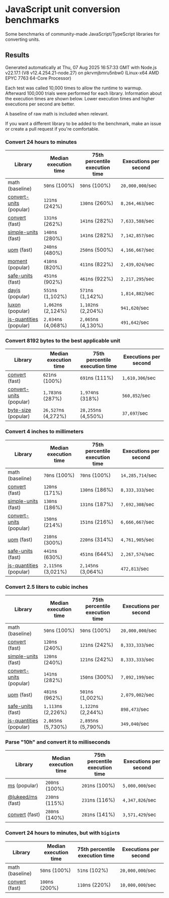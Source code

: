 # JavaScript unit conversion benchmarks

Some benchmarks of community-made JavaScript/TypeScript libraries for converting units.

## Results

<!-- beginblock(results) -->

Generated automatically at Thu, 07 Aug 2025 16:57:33 GMT with Node.js v22.17.1 (V8 v12.4.254.21-node.27) on pkrvmjbmru5nbw0 (Linux-x64 AMD EPYC 7763 64-Core Processor)

Each test was called 10,000 times to allow the runtime to warmup.
Afterward 100,000 trials were performed for each library.
Information about the execution times are shown below.
Lower execution times and higher executions per second are better.

A baseline of raw math is included when relevant.

If you want a different library to be added to the benchmark, make an issue or create a pull request if you're comfortable.

### Convert 24 hours to minutes

| Library                                                            | Median execution time | 75th percentile execution time | Executions per second |
| ------------------------------------------------------------------ | --------------------- | ------------------------------ | --------------------- |
| math (baseline)                                                    | `50`ns (100%)         | `50`ns (100%)                  | `20,000,000`/sec      |
| [convert-units](https://npmjs.com/package/convert-units) (popular) | `121`ns (242%)        | `130`ns (260%)                 | `8,264,463`/sec       |
| [convert](https://npmjs.com/package/convert) (fast)                | `131`ns (262%)        | `141`ns (282%)                 | `7,633,588`/sec       |
| [simple-units](https://npmjs.com/package/simple-units) (fast)      | `140`ns (280%)        | `141`ns (282%)                 | `7,142,857`/sec       |
| [uom](https://npmjs.com/package/uom) (fast)                        | `240`ns (480%)        | `250`ns (500%)                 | `4,166,667`/sec       |
| [moment](https://npmjs.com/package/moment) (popular)               | `410`ns (820%)        | `411`ns (822%)                 | `2,439,024`/sec       |
| [safe-units](https://npmjs.com/package/safe-units) (fast)          | `451`ns (902%)        | `461`ns (922%)                 | `2,217,295`/sec       |
| [dayjs](https://npmjs.com/package/dayjs) (popular)                 | `551`ns (1,102%)      | `571`ns (1,142%)               | `1,814,882`/sec       |
| [luxon](https://npmjs.com/package/luxon) (popular)                 | `1,062`ns (2,124%)    | `1,102`ns (2,204%)             | `941,620`/sec         |
| [js-quantities](https://npmjs.com/package/js-quantities) (popular) | `2,034`ns (4,068%)    | `2,065`ns (4,130%)             | `491,642`/sec         |

### Convert 8192 bytes to the best applicable unit

| Library                                                            | Median execution time | 75th percentile execution time | Executions per second |
| ------------------------------------------------------------------ | --------------------- | ------------------------------ | --------------------- |
| [convert](https://npmjs.com/package/convert) (fast)                | `621`ns (100%)        | `691`ns (111%)                 | `1,610,306`/sec       |
| [convert-units](https://npmjs.com/package/convert-units) (popular) | `1,783`ns (287%)      | `1,974`ns (318%)               | `560,852`/sec         |
| [byte-size](https://npmjs.com/package/byte-size) (popular)         | `26,527`ns (4,272%)   | `28,255`ns (4,550%)            | `37,697`/sec          |

### Convert 4 inches to millimeters

| Library                                                            | Median execution time | 75th percentile execution time | Executions per second |
| ------------------------------------------------------------------ | --------------------- | ------------------------------ | --------------------- |
| math (baseline)                                                    | `70`ns (100%)         | `70`ns (100%)                  | `14,285,714`/sec      |
| [convert](https://npmjs.com/package/convert) (fast)                | `120`ns (171%)        | `130`ns (186%)                 | `8,333,333`/sec       |
| [simple-units](https://npmjs.com/package/simple-units) (fast)      | `130`ns (186%)        | `131`ns (187%)                 | `7,692,308`/sec       |
| [convert-units](https://npmjs.com/package/convert-units) (popular) | `150`ns (214%)        | `151`ns (216%)                 | `6,666,667`/sec       |
| [uom](https://npmjs.com/package/uom) (fast)                        | `210`ns (300%)        | `220`ns (314%)                 | `4,761,905`/sec       |
| [safe-units](https://npmjs.com/package/safe-units) (fast)          | `441`ns (630%)        | `451`ns (644%)                 | `2,267,574`/sec       |
| [js-quantities](https://npmjs.com/package/js-quantities) (popular) | `2,115`ns (3,021%)    | `2,145`ns (3,064%)             | `472,813`/sec         |

### Convert 2.5 liters to cubic inches

| Library                                                            | Median execution time | 75th percentile execution time | Executions per second |
| ------------------------------------------------------------------ | --------------------- | ------------------------------ | --------------------- |
| math (baseline)                                                    | `50`ns (100%)         | `50`ns (100%)                  | `20,000,000`/sec      |
| [convert](https://npmjs.com/package/convert) (fast)                | `120`ns (240%)        | `121`ns (242%)                 | `8,333,333`/sec       |
| [simple-units](https://npmjs.com/package/simple-units) (fast)      | `120`ns (240%)        | `121`ns (242%)                 | `8,333,333`/sec       |
| [convert-units](https://npmjs.com/package/convert-units) (popular) | `141`ns (282%)        | `150`ns (300%)                 | `7,092,199`/sec       |
| [uom](https://npmjs.com/package/uom) (fast)                        | `481`ns (962%)        | `501`ns (1,002%)               | `2,079,002`/sec       |
| [safe-units](https://npmjs.com/package/safe-units) (fast)          | `1,113`ns (2,226%)    | `1,122`ns (2,244%)             | `898,473`/sec         |
| [js-quantities](https://npmjs.com/package/js-quantities) (popular) | `2,865`ns (5,730%)    | `2,895`ns (5,790%)             | `349,040`/sec         |

### Parse "10h" and convert it to milliseconds

| Library                                                   | Median execution time | 75th percentile execution time | Executions per second |
| --------------------------------------------------------- | --------------------- | ------------------------------ | --------------------- |
| [ms](https://npmjs.com/package/ms) (popular)              | `200`ns (100%)        | `201`ns (100%)                 | `5,000,000`/sec       |
| [@lukeed/ms](https://npmjs.com/package/@lukeed/ms) (fast) | `230`ns (115%)        | `231`ns (116%)                 | `4,347,826`/sec       |
| [convert](https://npmjs.com/package/convert) (fast)       | `280`ns (140%)        | `281`ns (141%)                 | `3,571,429`/sec       |

### Convert 24 hours to minutes, but with `bigint`s

| Library                                             | Median execution time | 75th percentile execution time | Executions per second |
| --------------------------------------------------- | --------------------- | ------------------------------ | --------------------- |
| math (baseline)                                     | `50`ns (100%)         | `51`ns (102%)                  | `20,000,000`/sec      |
| [convert](https://npmjs.com/package/convert) (fast) | `100`ns (200%)        | `110`ns (220%)                 | `10,000,000`/sec      |

<!-- endblock(results) -->

